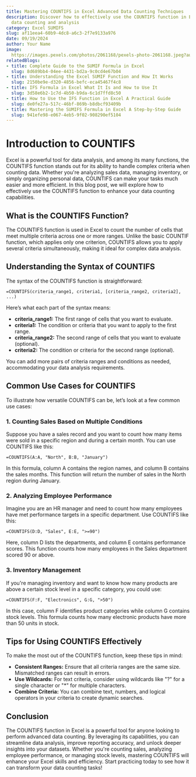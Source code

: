 ```yaml
---
title: Mastering COUNTIFS in Excel Advanced Data Counting Techniques
description: Discover how to effectively use the COUNTIFS function in Excel for advanced
  data counting and analysis
category: Excel SUMIFS
slug: af11eea4-60b9-4dc8-a6c3-2f7e9133a976
date: 09/19/2024
author: Your Name
image: 
  https://images.pexels.com/photos/2061168/pexels-photo-2061168.jpeg?auto=compress&cs=tinysrgb&w=600
relatedBlogs:
- title: Complete Guide to the SUMIF Formula in Excel
  slug: 8d689bb4-04ee-4431-bd2a-9c0cd4e67b04
- title: Understanding the Excel SUMIF Function and How It Works
  slug: 2150be9e-d320-4856-befc-eca45467f4c8
- title: IFS Formula in Excel What It Is and How to Use It
  slug: 3d58e6b2-1c7d-4b50-b9da-6c1d7ffd8c50
- title: How to Use the IFS Function in Excel A Practical Guide
  slug: de0fe27a-517c-46bf-869b-b8dbcf93409b
- title: Mastering the SUMIFS Formula in Excel A Step-by-Step Guide
  slug: 941efe98-e067-4eb5-9f02-908290ef5104
---
```


# Introduction to COUNTIFS

Excel is a powerful tool for data analysis, and among its many functions, the COUNTIFS function stands out for its ability to handle complex criteria when counting data. Whether you're analyzing sales data, managing inventory, or simply organizing personal data, COUNTIFS can make your tasks much easier and more efficient. In this blog post, we will explore how to effectively use the COUNTIFS function to enhance your data counting capabilities.

## What is the COUNTIFS Function?

The COUNTIFS function is used in Excel to count the number of cells that meet multiple criteria across one or more ranges. Unlike the basic COUNTIF function, which applies only one criterion, COUNTIFS allows you to apply several criteria simultaneously, making it ideal for complex data analysis.

## Understanding the Syntax of COUNTIFS

The syntax of the COUNTIFS function is straightforward:

```excel
=COUNTIFS(criteria_range1, criteria1, [criteria_range2, criteria2], ...)
```

Here’s what each part of the syntax means:
- **criteria_range1:** The first range of cells that you want to evaluate.
- **criteria1:** The condition or criteria that you want to apply to the first range.
- **criteria_range2:** The second range of cells that you want to evaluate (optional).
- **criteria2:** The condition or criteria for the second range (optional).

You can add more pairs of criteria ranges and conditions as needed, accommodating your data analysis requirements.

## Common Use Cases for COUNTIFS

To illustrate how versatile COUNTIFS can be, let’s look at a few common use cases:

### 1. Counting Sales Based on Multiple Conditions

Suppose you have a sales record and you want to count how many items were sold in a specific region and during a certain month. You can use COUNTIFS like this:

```excel
=COUNTIFS(A:A, "North", B:B, "January")
```

In this formula, column A contains the region names, and column B contains the sales months. This function will return the number of sales in the North region during January.

### 2. Analyzing Employee Performance

Imagine you are an HR manager and need to count how many employees have met performance targets in a specific department. Use COUNTIFS like this:

```excel
=COUNTIFS(D:D, "Sales", E:E, ">=90")
```

Here, column D lists the departments, and column E contains performance scores. This function counts how many employees in the Sales department scored 90 or above.

### 3. Inventory Management

If you're managing inventory and want to know how many products are above a certain stock level in a specific category, you could use:

```excel
=COUNTIFS(F:F, "Electronics", G:G, ">50")
```

In this case, column F identifies product categories while column G contains stock levels. This formula counts how many electronic products have more than 50 units in stock.

## Tips for Using COUNTIFS Effectively

To make the most out of the COUNTIFS function, keep these tips in mind:
- **Consistent Ranges:** Ensure that all criteria ranges are the same size. Mismatched ranges can result in errors.
- **Use Wildcards:** For text criteria, consider using wildcards like "?" for a single character or "*" for multiple characters.
- **Combine Criteria:** You can combine text, numbers, and logical operators in your criteria to create dynamic searches.

## Conclusion

The COUNTIFS function in Excel is a powerful tool for anyone looking to perform advanced data counting. By leveraging its capabilities, you can streamline data analysis, improve reporting accuracy, and unlock deeper insights into your datasets. Whether you're counting sales, analyzing employee performance, or managing stock levels, mastering COUNTIFS will enhance your Excel skills and efficiency. Start practicing today to see how it can transform your data counting tasks!
